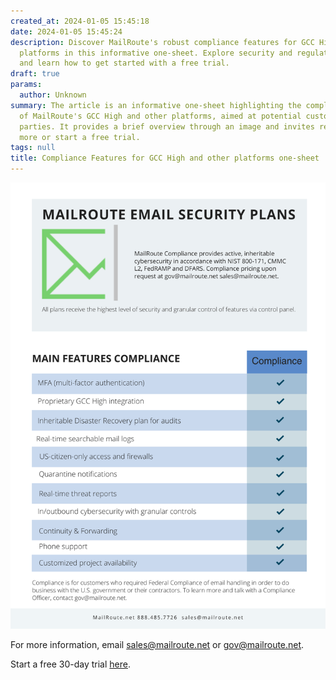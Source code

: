 ```yaml
---
created_at: 2024-01-05 15:45:18
date: 2024-01-05 15:45:24
description: Discover MailRoute's robust compliance features for GCC High and other
  platforms in this informative one-sheet. Explore security and regulatory offerings,
  and learn how to get started with a free trial.
draft: true
params:
  author: Unknown
summary: The article is an informative one-sheet highlighting the compliance features
  of MailRoute's GCC High and other platforms, aimed at potential customers or interested
  parties. It provides a brief overview through an image and invites readers to learn
  more or start a free trial.
tags: null
title: Compliance Features for GCC High and other platforms one-sheet
---
```



![MR 2024 One sheet Compliance.png](24843501108499.png)

For more information, email [sales@mailroute.net](mailto:sales@mailroute.net)
or [gov@mailroute.net](mailto:gov@mailroute.net).

Start a free 30-day trial [here](https://mailroute.net/pages/pricing).


